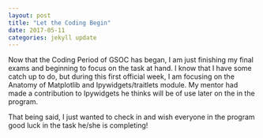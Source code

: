 ```yaml
---
layout: post
title: "Let the Coding Begin"
date: 2017-05-11
categories: jekyll update
---
```


Now that the Coding Period of GSOC has began, I am just finishing my final
exams and beginning to focus on the task at hand.  I know that I have some
catch up to do, but during this first official week, I am focusing on the
Anatomy of Matplotlib and Ipywidgets/traitlets module.  My mentor had made
a contribution to Ipywidgets he thinks will be of use later on the in the
program.

That being said, I just wanted to check in and wish everyone in the program
good luck in the task he/she is completing!
